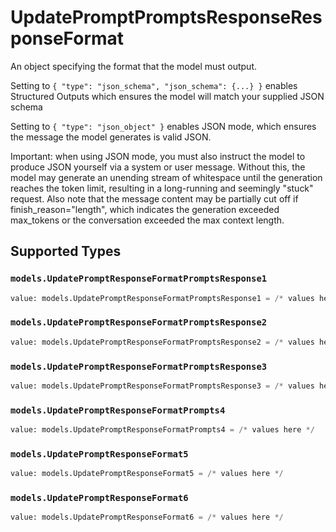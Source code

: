 # UpdatePromptPromptsResponseResponseFormat

An object specifying the format that the model must output. 

 Setting to `{ "type": "json_schema", "json_schema": {...} }` enables Structured Outputs which ensures the model will match your supplied JSON schema 

 Setting to `{ "type": "json_object" }` enables JSON mode, which ensures the message the model generates is valid JSON.

Important: when using JSON mode, you must also instruct the model to produce JSON yourself via a system or user message. Without this, the model may generate an unending stream of whitespace until the generation reaches the token limit, resulting in a long-running and seemingly "stuck" request. Also note that the message content may be partially cut off if finish_reason="length", which indicates the generation exceeded max_tokens or the conversation exceeded the max context length.


## Supported Types

### `models.UpdatePromptResponseFormatPromptsResponse1`

```python
value: models.UpdatePromptResponseFormatPromptsResponse1 = /* values here */
```

### `models.UpdatePromptResponseFormatPromptsResponse2`

```python
value: models.UpdatePromptResponseFormatPromptsResponse2 = /* values here */
```

### `models.UpdatePromptResponseFormatPromptsResponse3`

```python
value: models.UpdatePromptResponseFormatPromptsResponse3 = /* values here */
```

### `models.UpdatePromptResponseFormatPrompts4`

```python
value: models.UpdatePromptResponseFormatPrompts4 = /* values here */
```

### `models.UpdatePromptResponseFormat5`

```python
value: models.UpdatePromptResponseFormat5 = /* values here */
```

### `models.UpdatePromptResponseFormat6`

```python
value: models.UpdatePromptResponseFormat6 = /* values here */
```

